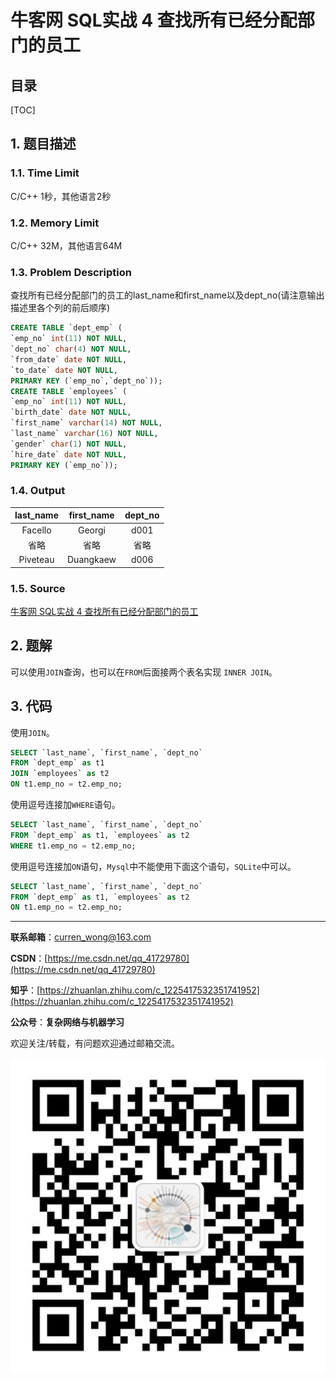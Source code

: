 牛客网 SQL实战 4 查找所有已经分配部门的员工
===

目录
---

[TOC]

## 1. 题目描述

### 1.1. Time Limit

C/C++ 1秒，其他语言2秒

### 1.2. Memory Limit

C/C++ 32M，其他语言64M

### 1.3. Problem Description

查找所有已经分配部门的员工的last_name和first_name以及dept_no(请注意输出描述里各个列的前后顺序)

```sql
CREATE TABLE `dept_emp` (
`emp_no` int(11) NOT NULL,
`dept_no` char(4) NOT NULL,
`from_date` date NOT NULL,
`to_date` date NOT NULL,
PRIMARY KEY (`emp_no`,`dept_no`));
CREATE TABLE `employees` (
`emp_no` int(11) NOT NULL,
`birth_date` date NOT NULL,
`first_name` varchar(14) NOT NULL,
`last_name` varchar(16) NOT NULL,
`gender` char(1) NOT NULL,
`hire_date` date NOT NULL,
PRIMARY KEY (`emp_no`));
```

### 1.4. Output

| last_name | first_name | dept_no |
| :-------: | :--------: | :-----: |
|  Facello  |   Georgi   |  d001   |
|   省略    |    省略    |  省略   |
| Piveteau  | Duangkaew  |  d006   |

### 1.5. Source

[牛客网 SQL实战 4 查找所有已经分配部门的员工](https://www.nowcoder.com/practice/6d35b1cd593545ab985a68cd86f28671?tpId=82&tags=&title=&diffculty=0&judgeStatus=0&rp=1)

## 2. 题解

可以使用`JOIN`查询，也可以在`FROM`后面接两个表名实现 `INNER JOIN`。

## 3. 代码

使用`JOIN`。

```sql
SELECT `last_name`, `first_name`, `dept_no`
FROM `dept_emp` as t1
JOIN `employees` as t2
ON t1.emp_no = t2.emp_no;
```

使用逗号连接加`WHERE`语句。

```sql
SELECT `last_name`, `first_name`, `dept_no`
FROM `dept_emp` as t1, `employees` as t2
WHERE t1.emp_no = t2.emp_no;
```

使用逗号连接加`ON`语句，`Mysql`中不能使用下面这个语句，`SQLite`中可以。

```sql
SELECT `last_name`, `first_name`, `dept_no`
FROM `dept_emp` as t1, `employees` as t2
ON t1.emp_no = t2.emp_no;
```

---

**联系邮箱**：curren_wong@163.com

**CSDN**：[https://me.csdn.net/qq_41729780](https://me.csdn.net/qq_41729780)

**知乎**：[https://zhuanlan.zhihu.com/c_1225417532351741952](https://zhuanlan.zhihu.com/c_1225417532351741952)

**公众号**：**复杂网络与机器学习**

欢迎关注/转载，有问题欢迎通过邮箱交流。

![二维码](../../../img/WeChat/QRCode.jpg)
